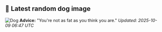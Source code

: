 ## 🐶 Latest random dog image
![Dog](https://images.dog.ceo/breeds/spaniel-cocker/n02102318_11573.jpg)
**Advice:** "You're not as fat as you think you are."
*Updated: 2025-10-09 06:47 UTC*
